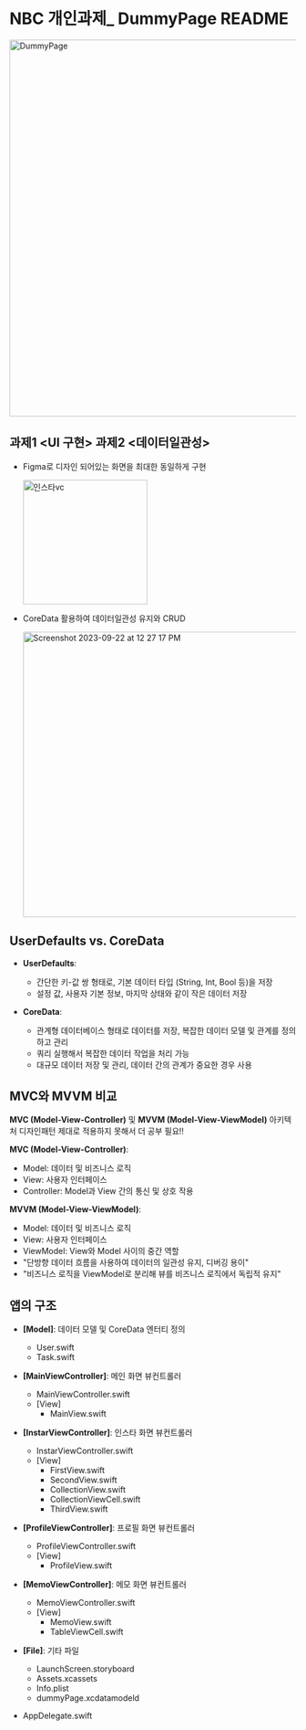 # NBC 개인과제_ DummyPage README

<img width="660" alt="DummyPage" src="https://github.com/osrsla/DummyPage/assets/139095139/c42062c7-2262-4f15-8165-b4cd9e85d7de">


## 과제1 <UI 구현> 과제2 <데이터일관성>

- Figma로 디자인 되어있는 화면을 최대한 동일하게 구현

  <img width="218" alt="인스타vc" src="https://github.com/osrsla/DummyPage/assets/139095139/420eb528-f970-40b7-8e22-93d0e72de7ba">


- CoreData 활용하여 데이터일관성 유지와 CRUD

  <img width="500" alt="Screenshot 2023-09-22 at 12 27 17 PM" src="https://github.com/osrsla/DummyPage/assets/139095139/10c51d32-ec4f-4cd4-b833-2466680f5654">


## UserDefaults vs. CoreData

- **UserDefaults**:
    - 간단한 키-값 쌍 형태로, 기본 데이터 타입 (String, Int, Bool 등)을 저장
    - 설정 값, 사용자 기본 정보, 마지막 상태와 같이 작은 데이터 저장
      
- **CoreData**:
    - 관계형 데이터베이스 형태로 데이터를 저장, 복잡한 데이터 모델 및 관계를 정의하고 관리
    - 쿼리 실행해서 복잡한 데이터 작업을 처리 가능
    - 대규모 데이터 저장 및 관리, 데이터 간의 관계가 중요한 경우 사용
      
## MVC와 MVVM 비교

**MVC (Model-View-Controller)** 및 **MVVM (Model-View-ViewModel)** 아키텍처 디자인패턴 제대로 적용하지 못해서 더 공부 필요!!

**MVC (Model-View-Controller)**:
- Model: 데이터 및 비즈니스 로직
- View: 사용자 인터페이스
- Controller: Model과 View 간의 통신 및 상호 작용

**MVVM (Model-View-ViewModel)**:
- Model: 데이터 및 비즈니스 로직
- View: 사용자 인터페이스
- ViewModel: View와 Model 사이의 중간 역할
- "단방향 데이터 흐름을 사용하여 데이터의 일관성 유지, 디버깅 용이"
- "비즈니스 로직을 ViewModel로 분리해 뷰를 비즈니스 로직에서 독립적 유지"

## 앱의 구조


- **[Model]**: 데이터 모델 및 CoreData 엔터티 정의
    - User.swift
    - Task.swift
      
- **[MainViewController]**: 메인 화면 뷰컨트롤러
    - MainViewController.swift
    - [View]
        - MainView.swift

- **[InstarViewController]**: 인스타 화면 뷰컨트롤러
    - InstarViewController.swift
    - [View]
        - FirstView.swift
        - SecondView.swift
        - CollectionView.swift
        - CollectionViewCell.swift
        - ThirdView.swift

- **[ProfileViewController]**: 프로필 화면 뷰컨트롤러
    - ProfileViewController.swift
    - [View]
        - ProfileView.swift

- **[MemoViewController]**: 메모 화면 뷰컨트롤러
    - MemoViewController.swift
    - [View]
        - MemoView.swift
        - TableViewCell.swift
- **[File]**: 기타 파일
    - LaunchScreen.storyboard
    - Assets.xcassets
    - Info.plist
    - dummyPage.xcdatamodeld
- AppDelegate.swift

